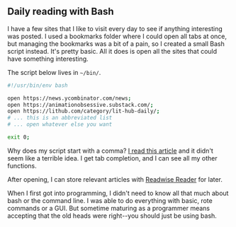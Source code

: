 ## Daily reading with Bash

I have a few sites that I like to visit every day to see if anything interesting was posted. I used a bookmarks folder where I could open all tabs at once, but managing the bookmarks was a bit of a pain, so I created a small Bash script instead. It's pretty basic. All it does is open all the sites that could have something interesting.

The script below lives in `~/bin/`.

```bash
#!/usr/bin/env bash

open https://news.ycombinator.com/news;
open https://animationobsessive.substack.com/;
open https://lithub.com/category/lit-hub-daily/;
# ... this is an abbreviated list
# ... open whatever else you want

exit 0;
```

Why does my script start with a comma? [I read this article](https://rhodesmill.org/brandon/2009/commands-with-comma/) and it didn't seem like a terrible idea. I get tab completion, and I can see all my other functions.

After opening, I can store relevant articles with [Readwise Reader](https://readwise.io/read) for later.

When I first got into programming, I didn't need to know all that much about bash or the command line. I was able to do everything with basic, rote commands or a GUI. But sometime maturing as a programmer means accepting that the old heads were right--you should just be using bash.
